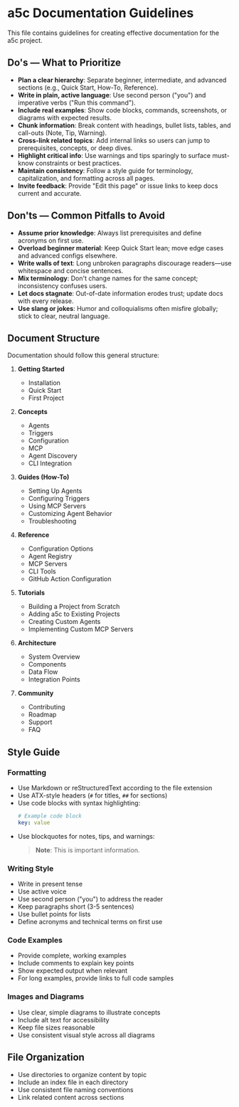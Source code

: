 # a5c Documentation Guidelines

This file contains guidelines for creating effective documentation for the a5c project.

## Do's — What to Prioritize

- **Plan a clear hierarchy**: Separate beginner, intermediate, and advanced sections (e.g., Quick Start, How-To, Reference).
- **Write in plain, active language**: Use second person ("you") and imperative verbs ("Run this command").
- **Include real examples**: Show code blocks, commands, screenshots, or diagrams with expected results.
- **Chunk information**: Break content with headings, bullet lists, tables, and call-outs (Note, Tip, Warning).
- **Cross-link related topics**: Add internal links so users can jump to prerequisites, concepts, or deep dives.
- **Highlight critical info**: Use warnings and tips sparingly to surface must-know constraints or best practices.
- **Maintain consistency**: Follow a style guide for terminology, capitalization, and formatting across all pages.
- **Invite feedback**: Provide "Edit this page" or issue links to keep docs current and accurate.

## Don'ts — Common Pitfalls to Avoid

- **Assume prior knowledge**: Always list prerequisites and define acronyms on first use.
- **Overload beginner material**: Keep Quick Start lean; move edge cases and advanced configs elsewhere.
- **Write walls of text**: Long unbroken paragraphs discourage readers—use whitespace and concise sentences.
- **Mix terminology**: Don't change names for the same concept; inconsistency confuses users.
- **Let docs stagnate**: Out-of-date information erodes trust; update docs with every release.
- **Use slang or jokes**: Humor and colloquialisms often misfire globally; stick to clear, neutral language.

## Document Structure

Documentation should follow this general structure:

1. **Getting Started**
   - Installation
   - Quick Start
   - First Project

2. **Concepts**
   - Agents
   - Triggers
   - Configuration
   - MCP
   - Agent Discovery
   - CLI Integration

3. **Guides (How-To)**
   - Setting Up Agents
   - Configuring Triggers
   - Using MCP Servers
   - Customizing Agent Behavior
   - Troubleshooting

4. **Reference**
   - Configuration Options
   - Agent Registry
   - MCP Servers
   - CLI Tools
   - GitHub Action Configuration

5. **Tutorials**
   - Building a Project from Scratch
   - Adding a5c to Existing Projects
   - Creating Custom Agents
   - Implementing Custom MCP Servers

6. **Architecture**
   - System Overview
   - Components
   - Data Flow
   - Integration Points

7. **Community**
   - Contributing
   - Roadmap
   - Support
   - FAQ

## Style Guide

### Formatting

- Use Markdown or reStructuredText according to the file extension
- Use ATX-style headers (`#` for titles, `##` for sections)
- Use code blocks with syntax highlighting:
  ```yaml
  # Example code block
  key: value
  ```
- Use blockquotes for notes, tips, and warnings:
  > **Note**: This is important information.

### Writing Style

- Write in present tense
- Use active voice
- Use second person ("you") to address the reader
- Keep paragraphs short (3-5 sentences)
- Use bullet points for lists
- Define acronyms and technical terms on first use

### Code Examples

- Provide complete, working examples
- Include comments to explain key points
- Show expected output when relevant
- For long examples, provide links to full code samples

### Images and Diagrams

- Use clear, simple diagrams to illustrate concepts
- Include alt text for accessibility
- Keep file sizes reasonable
- Use consistent visual style across all diagrams

## File Organization

- Use directories to organize content by topic
- Include an index file in each directory
- Use consistent file naming conventions
- Link related content across sections
